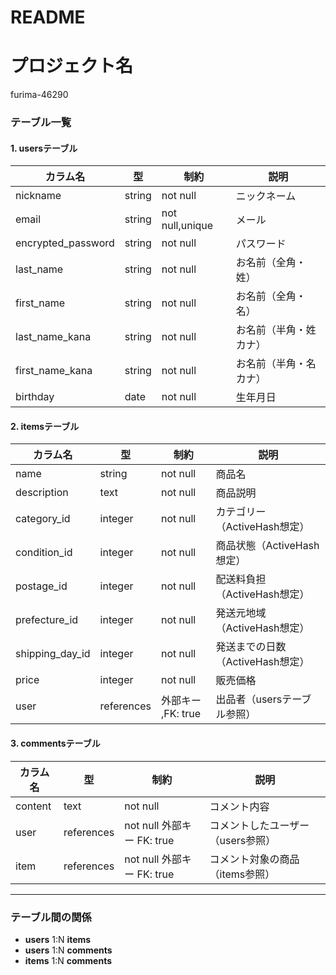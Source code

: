 # README
# プロジェクト名
furima-46290

### テーブル一覧

#### 1. usersテーブル
| カラム名          | 型         | 制約             | 説明                   |
|-------------------|------------|------------------|------------------------|
| nickname          | string     | not null         | ニックネーム           |
| email    　　　　  | string     | not null,unique  | メール                 |
| encrypted_password| string     | not null         | パスワード             |
| last_name   　　　| string     | not null         | お名前（全角・姓）      |
| first_name  　　  | string     | not null         | お名前（全角・名）     |
| last_name_kana    | string     | not null         | お名前（半角・姓カナ） |
| first_name_kana   | string     | not null         | お名前（半角・名カナ） |
| birthday          | date       | not null         | 生年月日               |

#### 2. itemsテーブル
| カラム名        | 型         | 制約               | 説明                            |
|-----------------|------------|--------------------|---------------------------------|
| name            | string     | not null           | 商品名                          |
| description     | text       | not null           | 商品説明                        |
| category_id     | integer    | not null           | カテゴリー（ActiveHash想定）    |
| condition_id    | integer    | not null           | 商品状態（ActiveHash想定）      |
| postage_id      | integer    | not null           | 配送料負担（ActiveHash想定）    |
| prefecture_id   | integer    | not null           | 発送元地域（ActiveHash想定）    |
| shipping_day_id | integer    | not null           | 発送までの日数（ActiveHash想定）|
| price           | integer    | not null           | 販売価格                        |
| user            | references | 外部キー ,FK: true | 出品者（usersテーブル参照）     |

#### 3. commentsテーブル
| カラム名  | 型         | 制約                       | 説明                             |
|-----------|------------|----------------------------|----------------------------------|
| content   | text       | not null                   | コメント内容                     |
| user      | references | not null 外部キー FK: true | コメントしたユーザー（users参照）|
| item      | references | not null 外部キー FK: true | コメント対象の商品（items参照）  |

---

### テーブル間の関係
- **users** 1:N **items**  
- **users** 1:N **comments**  
- **items** 1:N **comments**